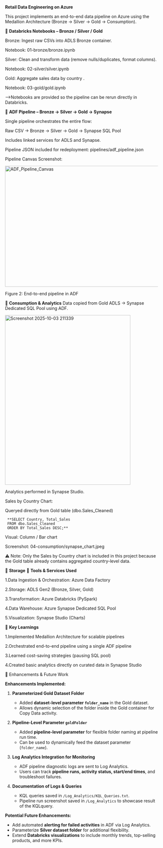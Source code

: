 **Retail Data Engineering on Azure**

This project implements an end-to-end data pipeline on Azure using the Medallion Architecture (Bronze → Silver → Gold → Consumption).


🔹 **Databricks Notebooks – Bronze / Silver / Gold**

Bronze: Ingest raw CSVs into ADLS Bronze container.

Notebook: 01-bronze/bronze.ipynb

Silver: Clean and transform data (remove nulls/duplicates, format columns).

Notebook: 02-silver/silver.ipynb

Gold: Aggregate sales data by country .

Notebook: 03-gold/gold.ipynb

 -->Notebooks are provided so the pipeline can be rerun directly in Databricks.

 

🔹 **ADF Pipeline – Bronze → Silver → Gold → Synapse**

   Single pipeline orchestrates the entire flow:
   
   Raw CSV → Bronze → Silver → Gold → Synapse SQL Pool
   
   Includes linked services for ADLS and Synapse.
   
   Pipeline JSON included for redeployment: pipelines/adf_pipeline.json

   

Pipeline Canvas Screenshot:

<img width="1268" height="397" alt="ADF_Pipeline_Canvas" src="https://github.com/user-attachments/assets/caa3ec7d-0e6b-49ec-8aaa-5ae8feeccd87" />

Figure 2: End-to-end pipeline in ADF



🔹 **Consumption & Analytics**
   Data copied from Gold ADLS → Synapse Dedicated SQL Pool using ADF.
   
   <img width="413" height="557" alt="Screenshot 2025-10-03 211339" src="https://github.com/user-attachments/assets/07f2e99b-8cc9-435d-9823-ee3cc5fce043" />
   
   Analytics performed in Synapse Studio.
   
   Sales by Country Chart:
   
   Queryed directly from Gold table (dbo.Sales_Cleaned)
   
     **SELECT Country, Total_Sales
     FROM dbo.Sales_Cleaned
     ORDER BY Total_Sales DESC;**
   
   
   Visual: Column / Bar chart
   
   Screenshot: 04-consumption/synapse_chart.jpeg
   
   ⚠ Note: Only the Sales by Country chart is included in this project because the Gold table already contains aggregated country-level data. 
   
   🔹 **Storage**
   🔹 **Tools & Services Used**
   
   1.Data Ingestion & Orchestration: Azure Data Factory
   
   2.Storage: ADLS Gen2 (Bronze, Silver, Gold)
   
   3.Transformation: Azure Databricks (PySpark)
   
   4.Data Warehouse: Azure Synapse Dedicated SQL Pool
   
   5.Visualization: Synapse Studio (Charts)



🔹 **Key Learnings**

   1.Implemented Medallion Architecture for scalable pipelines
   
   2.Orchestrated end-to-end pipeline using a single ADF pipeline
   
   3.Learned cost-saving strategies (pausing SQL pool)
   
   4.Created basic analytics directly on curated data in Synapse Studio

   

🔹 Enhancements & Future Work
  
   **Enhancements Implemented:**
  
  1. **Parameterized Gold Dataset Folder**
     - Added **dataset-level parameter `folder_name`** in the Gold dataset.
     - Allows dynamic selection of the folder inside the Gold container for Copy Data activity.
       
  2. **Pipeline-Level Parameter `goldFolder`**
     - Added **pipeline-level parameter** for flexible folder naming at pipeline run time.
     - Can be used to dynamically feed the dataset parameter (`folder_name`).
       
  3. **Log Analytics Integration for Monitoring**
     - ADF pipeline diagnostic logs are sent to Log Analytics.
     - Users can track **pipeline runs, activity status, start/end times**, and troubleshoot failures.
    
  4. **Documentation of Logs & Queries**
     - KQL queries saved in `/Log_Analytics/KQL_Queries.txt`.
     - Pipeline run screenshot saved in `/Log_Analytics` to showcase result of the KQLquery.
  
  **Potential Future Enhancements:**
  - Add automated **alerting for failed activities** in ADF via Log Analytics.
  - Parameterize **Silver dataset folder** for additional flexibility.
  - Extend **Databricks visualizations** to include monthly trends, top-selling products, and more KPIs.

